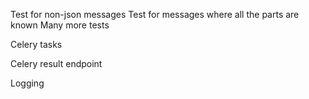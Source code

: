 Test for non-json messages
Test for messages where all the parts are known
Many more tests

Celery tasks

Celery result endpoint

Logging
